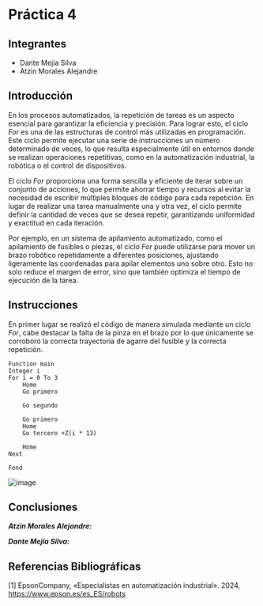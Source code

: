 # Práctica 4

## Integrantes

- Dante Mejía Silva
- Atzin Morales Alejandre

## Introducción

En los procesos automatizados, la repetición de tareas es un aspecto esencial para garantizar la eficiencia y precisión. Para lograr esto, el ciclo *For* es una de las estructuras de control más utilizadas en programación. Este ciclo permite ejecutar una serie de instrucciones un número determinado de veces, lo que resulta especialmente útil en entornos donde se realizan operaciones repetitivas, como en la automatización industrial, la robótica o el control de dispositivos.

El ciclo *For* proporciona una forma sencilla y eficiente de iterar sobre un conjunto de acciones, lo que permite ahorrar tiempo y recursos al evitar la necesidad de escribir múltiples bloques de código para cada repetición. En lugar de realizar una tarea manualmente una y otra vez, el ciclo permite definir la cantidad de veces que se desea repetir, garantizando uniformidad y exactitud en cada iteración.

Por ejemplo, en un sistema de apilamiento automatizado, como el apilamiento de fusibles o piezas, el ciclo *For* puede utilizarse para mover un brazo robótico repetidamente a diferentes posiciones, ajustando ligeramente las coordenadas para apilar elementos uno sobre otro. Esto no solo reduce el margen de error, sino que también optimiza el tiempo de ejecución de la tarea.

## Instrucciones
En primer lugar se realizó el código de manera simulada mediante un ciclo *For*, cabe destacar la falta de la pinza en el brazo por lo que únicamente se corroboró la correcta trayectoria de agarre del fusible y la correcta repetición.
```
Function main
Integer i
For i = 0 To 3
	Home
	Go primero
	
	Go segundo
	
	Go primero
	Home
	Go tercero +Z(i * 13)
	
	Home
Next

Fend
```
![image](https://github.com/user-attachments/assets/a711b197-e597-416f-a4a4-fb908df00d05)





## Conclusiones

***Atzin Morales Alejandre:*** 


***Dante Mejía Silva:*** 

## Referencias Bibliográficas 

[1] 	EpsonCompany, «Especialistas en automatización industrial». 2024, https://www.epson.es/es_ES/robots
